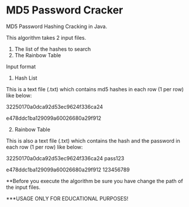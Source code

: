 # MD5 Password Cracker

MD5 Password Hashing Cracking in Java.

This algorithm takes 2 input files.
1) The list of the hashes to search
2) The Rainbow Table

Input format

1) Hash List

This is a text file (.txt) which contains md5 hashes in each row (1 per row) like below:

32250170a0dca92d53ec9624f336ca24 

e478ddc1ba129099a60026680a29f912

2) Rainbow Table 

This is also a text file (.txt) which contains the hash and the password in each row (1 per row) like below:

32250170a0dca92d53ec9624f336ca24 pass123

e478ddc1ba129099a60026680a29f912 123456789

**Before you execute the algorithm be sure you have change the path of the input files.

***USAGE ONLY FOR EDUCATIONAL PURPOSES!
